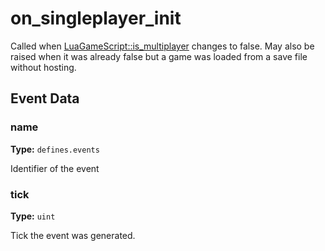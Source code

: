 # on_singleplayer_init

Called when [LuaGameScript::is_multiplayer](runtime:LuaGameScript::is_multiplayer) changes to false. May also be raised when it was already false but a game was loaded from a save file without hosting.

## Event Data

### name

**Type:** `defines.events`

Identifier of the event

### tick

**Type:** `uint`

Tick the event was generated.

